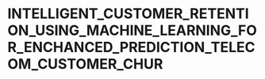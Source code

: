 # INTELLIGENT_CUSTOMER_RETENTION_USING_MACHINE_LEARNING_FOR_ENCHANCED_PREDICTION_TELECOM_CUSTOMER_CHUR